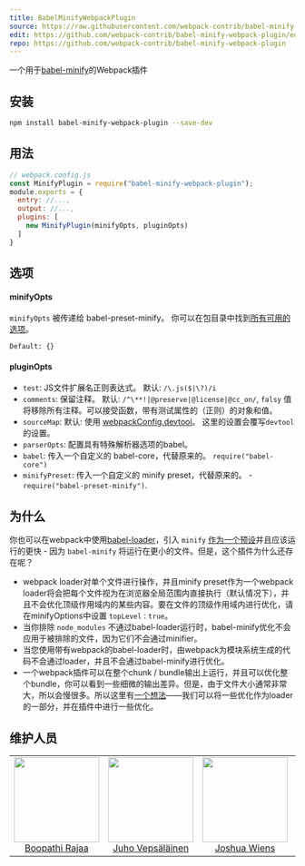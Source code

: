 ```yaml
---
title: BabelMinifyWebpackPlugin
source: https://raw.githubusercontent.com/webpack-contrib/babel-minify-webpack-plugin/master/README.md
edit: https://github.com/webpack-contrib/babel-minify-webpack-plugin/edit/master/README.md
repo: https://github.com/webpack-contrib/babel-minify-webpack-plugin
---
```


  <p>一个用于<a href="https://github.com/babel/minify">babel-minify</a>的Webpack插件<p>
</div>

## 安装

```bash
npm install babel-minify-webpack-plugin --save-dev
```

## 用法

```js
// webpack.config.js
const MinifyPlugin = require("babel-minify-webpack-plugin");
module.exports = {
  entry: //...,
  output: //...,
  plugins: [
    new MinifyPlugin(minifyOpts, pluginOpts)
  ]
}
```

## 选项

#### minifyOpts

`minifyOpts` 被传递给 babel-preset-minify。 你可以在包目录中找到[所有可用的选项](https://github.com/babel/minify/tree/master/packages/babel-preset-minify#options)。

`Default: {}`

#### pluginOpts

+ `test`: JS文件扩展名正则表达式。 默认: `/\.js($|\?)/i`
+ `comments`: 保留注释。 默认: `/^\**!|@preserve|@license|@cc_on/`, `falsy` 值将移除所有注释。可以接受函数，带有测试属性的（正则）的对象和值。
+ `sourceMap`: 默认: 使用 [webpackConfig.devtool](https://webpack.js.org/configuration/devtool/)。 这里的设置会覆写`devtool`的设置。
+ `parserOpts`: 配置具有特殊解析器选项的babel。
+ `babel`: 传入一个自定义的 babel-core，代替原来的。 `require("babel-core")`
+ `minifyPreset`: 传入一个自定义的 minify preset，代替原来的。 - `require("babel-preset-minify")`.

## 为什么

你也可以在webpack中使用[babel-loader](https://github.com/babel/babel-loader)，引入 `minify` [作为一个预设](https://github.com/babel/minify#babel-preset)并且应该运行的更快 - 因为 `babel-minify` 将运行在更小的文件。但是，这个插件为什么还存在呢？

+ webpack loader对单个文件进行操作，并且minify preset作为一个webpack loader将会把每个文件视为在浏览器全局范围内直接执行（默认情况下），并且不会优化顶级作用域内的某些内容。要在文件的顶级作用域内进行优化，请在minifyOptions中设置 `topLevel：true`。
+ 当你排除 `node_modules` 不通过babel-loader运行时，babel-minify优化不会应用于被排除的文件，因为它们不会通过minifier。
+ 当您使用带有webpack的babel-loader时，由webpack为模块系统生成的代码不会通过loader，并且不会通过babel-minify进行优化。
+ 一个webpack插件可以在整个chunk / bundle输出上运行，并且可以优化整个bundle，你可以看到一些细微的输出差异。但是，由于文件大小通常非常大，所以会慢很多。所以这里有[一个想法](https://github.com/webpack-contrib/babel-minify-webpack-plugin/issues/8)——我们可以将一些优化作为loader的一部分，并在插件中进行一些优化。

## 维护人员

<table>
  <tbody>
    <tr>
      <td align="center">
        <img width="150" height="150"
        src="https://avatars2.githubusercontent.com/u/294474?v=3&s=150">
        </br>
        <a href="https://github.com/boopathi">Boopathi Rajaa</a>
      </td>
      <td align="center">
        <img width="150" height="150"
        src="https://avatars3.githubusercontent.com/u/166921?v=3&s=150">
        </br>
        <a href="https://github.com/bebraw">Juho Vepsäläinen</a>
      </td>
      <td align="center">
        <img width="150" height="150"
        src="https://avatars2.githubusercontent.com/u/8420490?v=3&s=150">
        </br>
        <a href="https://github.com/d3viant0ne">Joshua Wiens</a>
      </td>
      <td align="center">
        <img width="150" height="150"
        src="https://avatars3.githubusercontent.com/u/533616?v=3&s=150">
        </br>
        <a href="https://github.com/SpaceK33z">Kees Kluskens</a>
      </td>
      <td align="center">
        <img width="150" height="150"
        src="https://avatars3.githubusercontent.com/u/3408176?v=3&s=150">
        </br>
        <a href="https://github.com/TheLarkInn">Sean Larkin</a>
      </td>
    </tr>
  <tbody>
</table>

[npm]: https://img.shields.io/npm/v/babel-minify-webpack-plugin.svg
[npm-url]: https://npmjs.com/package/babel-minify-webpack-plugin

[deps]: https://david-dm.org/webpack-contrib/babel-minify-webpack-plugin.svg
[deps-url]: https://david-dm.org/webpack-contrib/babel-minify-webpack-plugin

[chat]: https://img.shields.io/badge/gitter-webpack%2Fwebpack-brightgreen.svg
[chat-url]: https://gitter.im/webpack/webpack

[test]: https://travis-ci.org/webpack-contrib/babel-minify-webpack-plugin.svg?branch=master
[test-url]: https://travis-ci.org/webpack-contrib/babel-minify-webpack-plugin

[cover]: https://codecov.io/gh/webpack-contrib/babel-minify-webpack-plugin/branch/master/graph/badge.svg
[cover-url]: https://codecov.io/gh/webpack-contrib/babel-minify-webpack-plugin

[quality]: https://www.bithound.io/github/webpack-contrib/babel-minify-webpack-plugin/badges/score.svg
[quality-url]: https://www.bithound.io/github/webpack-contrib/babel-minify-webpack-plugin
